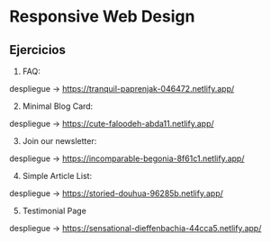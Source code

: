 # Responsive Web Design

## Ejercicios

1. FAQ:

  despliegue -> https://tranquil-paprenjak-046472.netlify.app/

2. Minimal Blog Card:

  despliegue -> https://cute-faloodeh-abda11.netlify.app/

3. Join our newsletter:

  despliegue -> https://incomparable-begonia-8f61c1.netlify.app/

4. Simple Article List:

  despliegue -> https://storied-douhua-96285b.netlify.app/

5. Testimonial Page

  despliegue -> https://sensational-dieffenbachia-44cca5.netlify.app/
